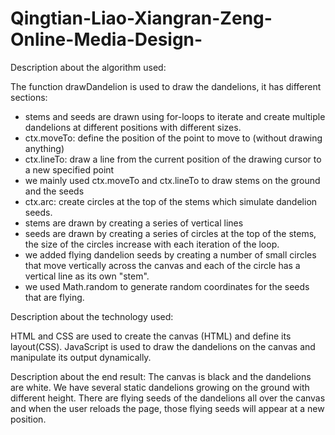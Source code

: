 # Qingtian-Liao-Xiangran-Zeng-Online-Media-Design-

Description about the algorithm used:

The function drawDandelion is used to draw the dandelions, it has different sections:
- stems and seeds are drawn using for-loops to iterate and create multiple dandelions at different positions with different sizes.
- ctx.moveTo: define the position of the point to move to (without drawing anything)
- ctx.lineTo: draw a line from the current position of the drawing cursor to a new specified point
- we mainly used ctx.moveTo and ctx.lineTo to draw stems on the ground and the seeds
- ctx.arc: create circles at the top of the stems which simulate dandelion seeds.
- stems are drawn by creating a series of vertical lines
- seeds are drawn by creating a series of circles at the top of the stems, the size of the circles increase with each iteration of the loop.
- we added flying dandelion seeds by creating a number of small circles that move vertically across the canvas and each of the circle has a vertical line as its own "stem".
- we used Math.random to generate random coordinates for the seeds that are flying. 


Description about the technology used:

HTML and CSS are used to create the canvas (HTML) and define its layout(CSS).
JavaScript is used to draw the dandelions on the canvas and manipulate its output dynamically. 

Description about the end result:
The canvas is black and the dandelions are white. 
We have several static dandelions growing on the ground with different height.
There are flying seeds of the dandelions all over the canvas and when the user reloads the page, those flying seeds will appear at a new position. 
